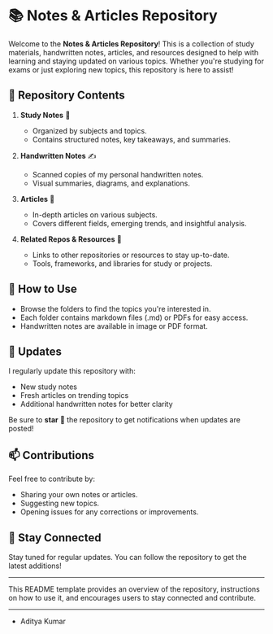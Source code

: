 # 📚 Notes & Articles Repository

Welcome to the **Notes & Articles Repository**! This is a collection of study materials, handwritten notes, articles, and resources designed to help with learning and staying updated on various topics. Whether you're studying for exams or just exploring new topics, this repository is here to assist!

## 📁 Repository Contents

1. **Study Notes** 📖
   - Organized by subjects and topics.
   - Contains structured notes, key takeaways, and summaries.
   
2. **Handwritten Notes** ✍️
   - Scanned copies of my personal handwritten notes.
   - Visual summaries, diagrams, and explanations.
   
3. **Articles** 📝
   - In-depth articles on various subjects.
   - Covers different fields, emerging trends, and insightful analysis.
   
4. **Related Repos & Resources** 🔗
   - Links to other repositories or resources to stay up-to-date.
   - Tools, frameworks, and libraries for study or projects.

## 🚀 How to Use

- Browse the folders to find the topics you're interested in.
- Each folder contains markdown files (.md) or PDFs for easy access.
- Handwritten notes are available in image or PDF format.

## 🔄 Updates

I regularly update this repository with:
- New study notes
- Fresh articles on trending topics
- Additional handwritten notes for better clarity

Be sure to **star** 🌟 the repository to get notifications when updates are posted!

## 📫 Contributions

Feel free to contribute by:
- Sharing your own notes or articles.
- Suggesting new topics.
- Opening issues for any corrections or improvements.

## 📢 Stay Connected

Stay tuned for regular updates. You can follow the repository to get the latest additions!

---

This README template provides an overview of the repository, instructions on how to use it, and encourages users to stay connected and contribute.

---
- Aditya Kumar